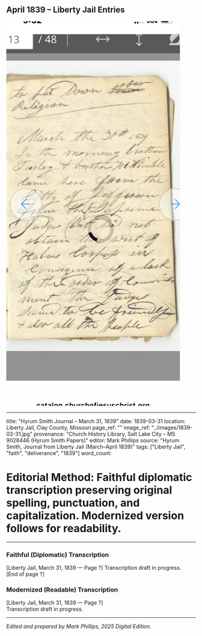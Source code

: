 ## April 1839 – Liberty Jail Entries

![Manuscript page thumbnail](../images/1839-03-31.jpg)

---
title: "Hyrum Smith Journal – March 31, 1839"
date: 1839-03-31
location: Liberty Jail, Clay County, Missouri
page_ref: ""
image_ref: "../images/1839-03-31.jpg"
provenance: "Church History Library, Salt Lake City – MS 9028446 (Hyrum Smith Papers)"
editor: Mark Phillips
source: "Hyrum Smith, Journal from Liberty Jail (March–April 1839)"
tags: ["Liberty Jail", "faith", "deliverance", "1839"]
word_count:
# Editorial Method: Faithful diplomatic transcription preserving original spelling, punctuation, and capitalization. Modernized version follows for readability.
---

### Faithful (Diplomatic) Transcription
[Liberty Jail, March 31, 1839 — Page ?]
Transcription draft in progress.  
[End of page ?]

### Modernized (Readable) Transcription
[Liberty Jail, March 31, 1839 — Page ?]  
Transcription draft in progress.

---
*Edited and prepared by Mark Phillips, 2025 Digital Edition.*
